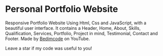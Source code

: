 # Personal Portfolio Website

Responsive Portfolio Website Using Html, Css and JavaScript, with a beautiful user interface. It contains a Header, Home, About, Skills, Qualification, Services, Portfolio, Project in mind, Testimonial, Contact and Footer.
Made by <a href="https://youtu.be/27JtRAI3QO8" target="_blank">Bedimcode</a> on YouTube.

Leave a star if my code was useful to you!
